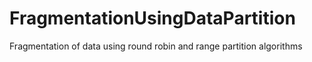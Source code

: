 # FragmentationUsingDataPartition
Fragmentation of data using round robin and range partition algorithms
